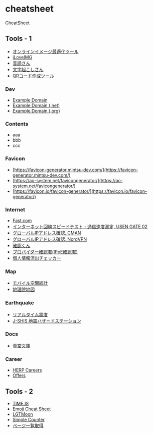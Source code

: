# cheatsheet
CheatSheet

## Tools - 1
- [オンラインイメージ最適化ツール](https://imagecompressor.com/ja/)
- [iLoveIMG](https://www.iloveimg.com/ja)
- [音読さん](https://ondoku3.com/ja/)
- [文字起こしさん](https://mojiokoshi3.com/ja/)
- [QRコード作成ツール](https://spc.askul.co.jp/portal/print/qrcode)

### Dev
- [Example Domain](https://example.com/)
- [Example Domain (.net)](https://example.net/)
- [Example Domain (.org)](https://example.org/)

### Contents
- aaa
- bbb
- ccc

### Favicon
- [https://favicon-generator.mintsu-dev.com/](https://favicon-generator.mintsu-dev.com/)
- [https://ao-system.net/favicongenerator/](https://ao-system.net/favicongenerator/)
- [https://favicon.io/favicon-generator/](https://favicon.io/favicon-generator/)

### Internet
- [Fast.com](https://fast.com/ja/)
- [インターネット回線スピードテスト・通信速度測定, USEN GATE 02](https://speedtest.gate02.ne.jp/)
- [グローバルIPアドレス確認, CMAN](https://www.cman.jp/network/support/go_access.cgi)
- [グローバルIPアドレス確認, NordVPN](https://nordvpn.com/ja/what-is-my-ip/)
- [確認くん](https://www.ugtop.com/spill.shtml)
- [プロバイダー確認君(IPoE確認君)](https://env.b4iine.net/isp.php)
- [個人情報流出チェッカー](https://security.nifty.com/mailchecktool/)

### Map
- [モバイル空間統計](https://mobaku.jp/)
- [地理院地図](https://maps.gsi.go.jp)

### Earthquake
- [リアルタイム震度](https://typhoon.yahoo.co.jp/weather/earthquake/kyoshin/)
- [J-SHIS 地震ハザードステーション](https://www.j-shis.bosai.go.jp/)

### Docs
- [青空文庫](https://www.aozora.gr.jp/index.html)

### Career
- [HERP Careers](https://herp.careers/careers/jobs)
- [Offers](https://offers.jp/)

## Tools - 2
- [TIME.IS](https://time.is/en/)
- [Emoji Cheat Sheet](https://www.webfx.com/tools/emoji-cheat-sheet/)
- [LGTMoon](https://lgtmoon.dev/)
- [Simple Counter](https://simplecounter.app/)
- [ページ一覧取得](https://tshinobu.com/lab/get-page-link/)
